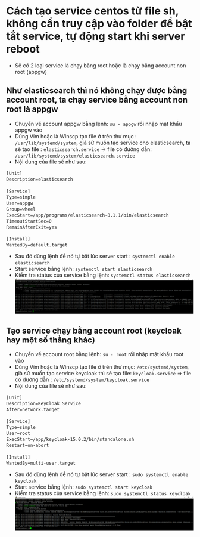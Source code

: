 # Cách tạo service centos từ file sh, không cần truy cập vào folder để bật tắt service, tự động start khi server reboot
 * Sẽ có 2 loại service là chạy bằng root hoặc là chạy bằng account non root (appgw)
 ## Như elasticsearch thì nó không chạy được bằng account root, ta chạy service bằng account non root là appgw
 * Chuyển về account appgw bằng lệnh: `su - appgw` rồi nhập mật khẩu appgw vào
 * Dùng Vim hoặc là Winscp tạo file ở trên thư mục : `/usr/lib/systemd/system`, giả sử muốn tạo service cho elasticsearch, 
 ta sẽ tạo file : `elasticsearch.service` => file có đường dẫn: `/usr/lib/systemd/system/elasticsearch.service`
 * Nội dung của file sẽ như sau:
```shell
[Unit]
Description=elasticsearch

[Service]
Type=simple
User=appgw
Group=wheel
ExecStart=/app/programs/elasticsearch-8.1.1/bin/elasticsearch
TimeoutStartSec=0
RemainAfterExit=yes

[Install]
WantedBy=default.target
   ```
 * Sau đó dùng lệnh để nó tự bật lúc server start : `systemctl enable elasticsearch`
 * Start service bằng lệnh: `systemctl start elasticsearch`
 * Kiểm tra status của service bằng lệnh: `systemctl status elasticsearch`
 ![](step_4.PNG)
 ## Tạo service chạy bằng account root (keycloak hay một số thằng khác)
 * Chuyển về account root bằng lệnh: `su - root` rồi nhập mật khẩu root vào
 * Dùng Vim hoặc là Winscp tạo file ở trên thư mục: `/etc/systemd/system`, giả sử muốn tạo service keycloak thì sẽ tạo file: `keycloak.service`
 => file có đường dẫn : `/etc/systemd/system/keycloak.service`
 * Nội dung của file sẽ như sau:
```shell
[Unit]
Description=KeyCloak Service
After=network.target

[Service]
Type=simple
User=root
ExecStart=/app/keycloak-15.0.2/bin/standalone.sh
Restart=on-abort

[Install]
WantedBy=multi-user.target
```
* Sau đó dùng lệnh để nó tự bật lúc server start : `sudo systemctl enable keycloak`
* Start service bằng lệnh: `sudo systemctl start keycloak`
* Kiểm tra status của service bằng lệnh: `sudo systemctl status keycloak`
 ![](step_5.PNG)